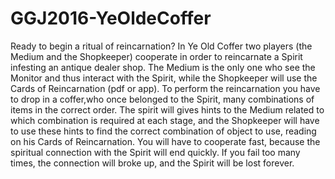 # GGJ2016-YeOldeCoffer

Ready to begin a ritual of reincarnation? 
In Ye Old Coffer two players (the Medium and the Shopkeeper) cooperate in order to reincarnate a Spirit infesting an antique dealer shop. 
The Medium is the only one who see the Monitor and thus interact with the Spirit, while the Shopkeeper will use the Cards of Reincarnation (pdf or app). 
To perform the reincarnation you have to drop in a coffer,who once belonged to the Spirit, many combinations of items in the correct order. 
The spirit will gives hints to the Medium related to which combination is required at each stage, and the Shopkeeper will have to use these hints to find the correct combination of object to use, reading on his Cards of Reincarnation. You will have to cooperate fast, because the spiritual connection with the Spirit will end quickly. 
If you fail too many times, the connection will broke up, and the Spirit will be lost forever.
